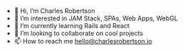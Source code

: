 - 👋 Hi, I’m Charles Robertson
- 👀 I’m interested in JAM Stack, SPAs, Web Apps, WebGL
- 🌱 I’m currently learning Rails and React
- 💞️ I’m looking to collaborate on cool projects
- 📫 How to reach me hello@charlesrobertson.io
